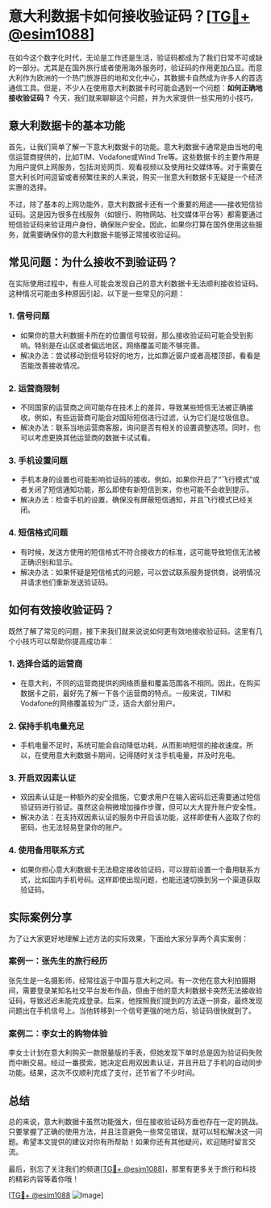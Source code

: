 # 意大利数据卡如何接收验证码？[[TG💪+ @esim1088](https://t.me/s/esim1088)]

在如今这个数字化时代，无论是工作还是生活，验证码都成为了我们日常不可或缺的一部分。尤其是在国外旅行或者使用海外服务时，验证码的作用更加凸显。而意大利作为欧洲的一个热门旅游目的地和文化中心，其数据卡自然成为许多人的首选通信工具。但是，不少人在使用意大利数据卡时可能会遇到一个问题：**如何正确地接收验证码？** 今天，我们就来聊聊这个问题，并为大家提供一些实用的小技巧。

## 意大利数据卡的基本功能

首先，让我们简单了解一下意大利数据卡的功能。意大利数据卡通常是由当地的电信运营商提供的，比如TIM、Vodafone或Wind Tre等。这些数据卡的主要作用是为用户提供上网服务，包括浏览网页、观看视频以及使用社交媒体等。对于需要在意大利长时间逗留或者频繁往来的人来说，购买一张意大利数据卡无疑是一个经济实惠的选择。

不过，除了基本的上网功能外，意大利数据卡还有一个重要的用途——接收短信验证码。这是因为很多在线服务（如银行、购物网站、社交媒体平台等）都需要通过短信验证码来验证用户身份，确保账户安全。因此，如果你打算在国外使用这些服务，就需要确保你的意大利数据卡能够正常接收验证码。

## 常见问题：为什么接收不到验证码？

在实际使用过程中，有些人可能会发现自己的意大利数据卡无法顺利接收验证码。这种情况可能由多种原因引起，以下是一些常见的问题：

### 1. **信号问题**
   - 如果你的意大利数据卡所在的位置信号较弱，那么接收验证码可能会受到影响。特别是在山区或者偏远地区，网络覆盖可能不够完善。
   - 解决办法：尝试移动到信号较好的地方，比如靠近窗户或者高楼顶部，看看是否能改善接收情况。

### 2. **运营商限制**
   - 不同国家的运营商之间可能存在技术上的差异，导致某些短信无法被正确接收。例如，有些运营商可能会对国际短信进行过滤，认为它们是垃圾信息。
   - 解决办法：联系当地运营商客服，询问是否有相关的设置调整选项。同时，也可以考虑更换其他运营商的数据卡试试看。

### 3. **手机设置问题**
   - 手机本身的设置也可能影响验证码的接收。例如，如果你开启了“飞行模式”或者关闭了短信通知功能，那么即使有新短信到来，你也可能不会收到提示。
   - 解决办法：检查手机的设置，确保没有屏蔽短信通知，并且飞行模式已经关闭。

### 4. **短信格式问题**
   - 有时候，发送方使用的短信格式不符合接收方的标准，这可能导致短信无法被正确识别和显示。
   - 解决办法：如果怀疑是短信格式的问题，可以尝试联系服务提供商，说明情况并请求他们重新发送验证码。

## 如何有效接收验证码？

既然了解了常见的问题，接下来我们就来说说如何更有效地接收验证码。这里有几个小技巧可以帮助你提高成功率：

### 1. **选择合适的运营商**
   - 在意大利，不同的运营商提供的网络质量和覆盖范围各不相同。因此，在购买数据卡之前，最好先了解一下各个运营商的特点。一般来说，TIM和Vodafone的网络覆盖较为广泛，适合大部分用户。

### 2. **保持手机电量充足**
   - 手机电量不足时，系统可能会自动降低功耗，从而影响短信的接收速度。所以，在使用意大利数据卡期间，记得随时关注手机电量，并及时充电。

### 3. **开启双因素认证**
   - 双因素认证是一种额外的安全措施，它要求用户在输入密码后还需要通过短信验证码进行验证。虽然这会稍微增加操作步骤，但可以大大提升账户安全性。
   - 解决办法：在支持双因素认证的服务中开启该功能，这样即使有人盗取了你的密码，也无法轻易登录你的账户。

### 4. **使用备用联系方式**
   - 如果你担心意大利数据卡无法稳定接收验证码，可以提前设置一个备用联系方式，比如国内手机号码。这样即使出现问题，也能迅速切换到另一个渠道获取验证码。

## 实际案例分享

为了让大家更好地理解上述方法的实际效果，下面给大家分享两个真实案例：

### 案例一：张先生的旅行经历
张先生是一名摄影师，经常往返于中国与意大利之间。有一次他在意大利拍摄期间，需要登录某知名社交平台发布作品，但由于他的意大利数据卡突然无法接收验证码，导致迟迟未能完成登录。后来，他按照我们提到的方法逐一排查，最终发现问题出在手机信号上。当他转移到一个信号更强的地方后，验证码很快就到了。

### 案例二：李女士的购物体验
李女士计划在意大利购买一款限量版的手表，但她发现下单时总是因为验证码失败而中断交易。经过一番摸索，她决定启用双因素认证，并且开启了手机的自动同步功能。结果，这次不仅顺利完成了支付，还节省了不少时间。

## 总结

总的来说，意大利数据卡虽然功能强大，但在接收验证码方面也存在一定的挑战。只要掌握了正确的使用方法，并且注意避免一些常见错误，就可以轻松解决这一问题。希望本文提供的建议对你有所帮助！如果你还有其他疑问，欢迎随时留言交流。

最后，别忘了关注我们的频道[[TG💪+ @esim1088](https://t.me/s/esim1088)]，那里有更多关于旅行和科技的精彩内容等着你哦！

[[TG💪+ @esim1088](https://t.me/s/esim1088) ![Image](https://i.postimg.cc/4NQfJmqS/Snipaste-2025-05-13-00-14-12.png)]